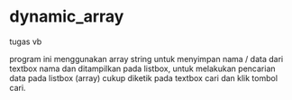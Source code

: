 # dynamic_array
tugas vb

program ini menggunakan array string untuk menyimpan nama / data dari textbox nama dan ditampilkan pada
listbox, untuk melakukan pencarian data pada listbox (array) cukup diketik pada textbox cari dan klik tombol cari. 
